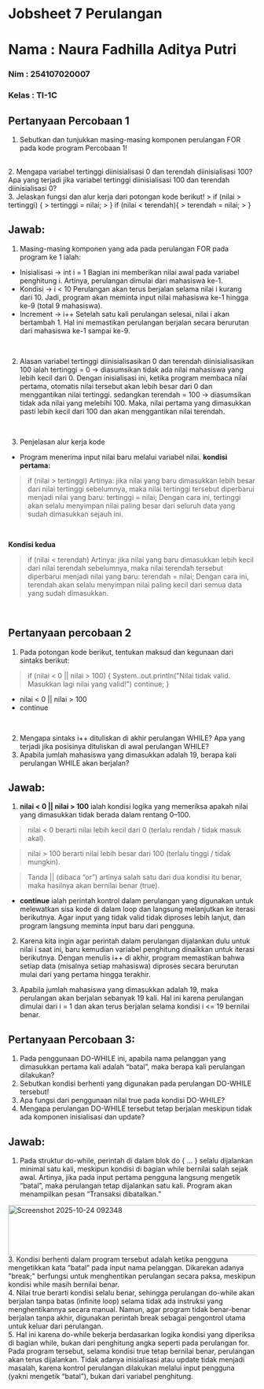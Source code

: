 # Jobsheet 7 Perulangan
 <h1> Nama   : Naura Fadhilla Aditya Putri </h1>
 <h3> Nim    : 254107020007 </h3>
 <h3> Kelas  : TI-1C </h3>

 ## Pertanyaan Percobaan 1 <br>
1. Sebutkan dan tunjukkan masing-masing komponen perulangan FOR pada kode program
Percobaan 1!
<br>
2. Mengapa variabel tertinggi diinisialisasi 0 dan terendah diinisialisasi 100? Apa yang
terjadi jika variabel tertinggi diinisialisasi 100 dan terendah diinisialisasi 0?
<br>
3. Jelaskan fungsi dan alur kerja dari potongan kode berikut!
> if (nilai > tertinggi) {
>   tertinggi = nilai;
>   } if (nilai < terendah){
>   terendah = nilai;
>   }


## Jawab: <br>
1. Masing-masing komponen yang ada pada perulangan FOR pada program ke 1 ialah: 
- Inisialisasi → int i = 1
Bagian ini memberikan nilai awal pada variabel penghitung i.
Artinya, perulangan dimulai dari mahasiswa ke-1.
- Kondisi → i < 10
Perulangan akan terus berjalan selama nilai i kurang dari 10.
Jadi, program akan meminta input nilai mahasiswa ke-1 hingga ke-9 (total 9 mahasiswa).
- Increment → i++
Setelah satu kali perulangan selesai, nilai i akan bertambah 1.
Hal ini memastikan perulangan berjalan secara berurutan dari mahasiswa ke-1 sampai ke-9.
<br>

2. Alasan variabel tertinggi diinisialisasikan 0 dan terendah diinisialisasikan 100 ialah tertinggi = 0 → diasumsikan tidak ada nilai mahasiswa yang lebih kecil dari 0.
Dengan inisialisasi ini, ketika program membaca nilai pertama, otomatis nilai tersebut akan lebih besar dari 0 dan menggantikan nilai tertinggi. sedangkan terendah = 100 → diasumsikan tidak ada nilai yang melebihi 100.
Maka, nilai pertama yang dimasukkan pasti lebih kecil dari 100 dan akan menggantikan nilai terendah.
<br>

3. Penjelasan alur kerja kode
- Program menerima input nilai baru melalui variabel nilai.
**kondisi pertama:** <br>
> if (nilai > tertinggi)
Artinya: jika nilai yang baru dimasukkan lebih besar dari nilai tertinggi sebelumnya, maka nilai tertinggi tersebut diperbarui menjadi nilai yang baru:
> tertinggi = nilai;
Dengan cara ini, tertinggi akan selalu menyimpan nilai paling besar dari seluruh data yang sudah dimasukkan sejauh ini. 
<br>

**Kondisi kedua**
> if (nilai < terendah)
Artinya: jika nilai yang baru dimasukkan lebih kecil dari nilai terendah sebelumnya, maka nilai terendah tersebut diperbarui menjadi nilai yang baru:
> terendah = nilai;
Dengan cara ini, terendah akan selalu menyimpan nilai paling kecil dari semua data yang sudah dimasukkan.
<br>

## Pertanyaan percobaan 2 
1. Pada potongan kode berikut, tentukan maksud dan kegunaan dari sintaks berikut:
> if (nilai < 0 || nilai > 100) {
>    System..out.println("Nilai tidak valid. Masukkan lagi nilai yang valid!")
>   continue;
>  }
- nilai < 0 || nilai > 100
- continue
<br>

2.  Mengapa sintaks i++ dituliskan di akhir perulangan WHILE? Apa yang terjadi jika posisinya
dituliskan di awal perulangan WHILE? <br>
3. Apabila jumlah mahasiswa yang dimasukkan adalah 19, berapa kali perulangan WHILE
akan berjalan? <br>

## Jawab:
1. **nilai < 0 || nilai > 100** ialah kondisi logika yang memeriksa apakah nilai yang dimasukkan tidak berada dalam rentang 0–100.
> nilai < 0 berarti nilai lebih kecil dari 0 
> (terlalu rendah / tidak masuk akal).

> nilai > 100 berarti nilai lebih besar dari 100 
> (terlalu tinggi / tidak mungkin).

> Tanda || (dibaca “or”) artinya salah satu dari dua
> kondisi itu benar, maka hasilnya akan bernilai
> benar (true).
- **continue** ialah perintah kontrol dalam perulangan yang digunakan untuk melewatkan sisa kode di dalam loop dan langsung melanjutkan ke iterasi berikutnya. Agar input yang tidak valid tidak diproses lebih lanjut, dan program langsung meminta input baru dari pengguna. <br>

2. Karena kita ingin agar perintah dalam perulangan dijalankan dulu untuk nilai i saat ini, baru kemudian variabel penghitung dinaikkan untuk iterasi berikutnya.
Dengan menulis i++ di akhir, program memastikan bahwa setiap data (misalnya setiap mahasiswa) diproses secara berurutan mulai dari yang pertama hingga terakhir. <br>

3. Apabila jumlah mahasiswa yang dimasukkan adalah 19, maka perulangan akan berjalan sebanyak 19 kali. Hal ini karena perulangan dimulai dari i = 1 dan akan terus berjalan selama kondisi i <= 19 bernilai benar. <br>

## Pertanyaan Percobaan 3:
1. Pada penggunaan DO-WHILE ini, apabila nama pelanggan yang dimasukkan pertama kali
adalah “batal”, maka berapa kali perulangan dilakukan? <br>
2. Sebutkan kondisi berhenti yang digunakan pada perulangan DO-WHILE tersebut! <br>
3. Apa fungsi dari penggunaan nilai true pada kondisi DO-WHILE? <br>
4. Mengapa perulangan DO-WHILE tersebut tetap berjalan meskipun tidak ada komponen
inisialisasi dan update? <br>

## Jawab:
1. Pada struktur do-while, perintah di dalam blok do { ... } selalu dijalankan minimal satu kali, meskipun kondisi di bagian while bernilai salah sejak awal.
Artinya, jika pada input pertama pengguna langsung mengetik “batal”, maka perulangan tetap dijalankan satu kali. Program akan menampilkan pesan “Transaksi dibatalkan.”
<img width="807" height="102" alt="Screenshot 2025-10-24 092348" src="https://github.com/user-attachments/assets/db87307a-4fc0-4237-9b78-f26aca5e36c1" />
<br>
3. Kondisi berhenti dalam program tersebut adalah ketika pengguna mengetikkan kata “batal” pada input nama pelanggan. Dikarekan adanya "break;" berfungsi untuk menghentikan perulangan secara paksa, meskipun kondisi while masih bernilai benar. <br>
4. Nilai true berarti kondisi selalu benar, sehingga perulangan do-while akan berjalan tanpa batas (infinite loop) selama tidak ada instruksi yang menghentikannya secara manual.
Namun, agar program tidak benar-benar berjalan tanpa akhir, digunakan perintah break sebagai pengontrol utama untuk keluar dari perulangan. <br>
5. Hal ini karena do-while bekerja berdasarkan logika kondisi yang diperiksa di bagian while, bukan dari penghitung angka seperti pada perulangan for.
Pada program tersebut, selama kondisi true tetap bernilai benar, perulangan akan terus dijalankan. Tidak adanya inisialisasi atau update tidak menjadi masalah, karena kontrol perulangan dilakukan melalui input pengguna (yakni mengetik “batal”), bukan dari variabel penghitung. <br>
